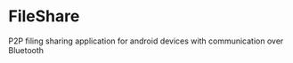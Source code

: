 FileShare
=========

P2P filing sharing application for android devices with communication over Bluetooth
